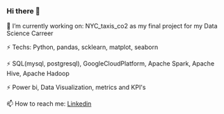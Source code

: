 ### Hi there 👋
🔭 I’m currently working on:  NYC_taxis_co2 as my final project for my Data Science Carreer

⚡ Techs: Python, pandas, scklearn, matplot, seaborn

⚡ SQL(mysql, postgresql), GoogleCloudPlatform, Apache Spark, Apache Hive, Apache Hadoop

⚡ Power bi, Data Visualization, metrics and KPI's

📫 How to reach me: [Linkedin](https://www.linkedin.com/in/alvarezalexiscv/)
<!--
**Sepubaxis/Sepubaxis** is a ✨ _special_ ✨ repository because its `README.md` (this file) appears on your GitHub profile.

Here are some ideas to get you started:

- 🔭 I’m currently working on ...
- 🌱 I’m currently learning ...
- 👯 I’m looking to collaborate on ...
- 🤔 I’m looking for help with ...
- 💬 Ask me about ...
- 📫 How to reach me: ...
- 😄 Pronouns: ...
- ⚡ Fun fact: ...
-->
